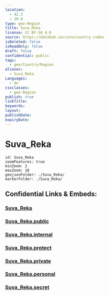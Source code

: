 ```yaml
---
location:
  - 42.3
  - 20.8
type: geo-Region
title: Suva_Reka
license: CC BY-SA 4.0
source: https://datahub.io/core/country-codes
isDeleted: false
isReadOnly: false
draft: false
confidential: public
tags:
  - geo/Country/Region
aliases:
  - Suva_Reka
Languages:
  - de
cssclasses:
  - geo-Region
publish: true
linkTitle:
keywords:
layout:
publishDate:
expiryDate:
---
```


# Suva_Reka

```leaflet
id: Suva_Reka
zoomFeatures: true 
minZoom: 2 
maxZoom: 18
geojsonFolder: ./Suva_Reka/
markerFolder: ./Suva_Reka/
```


## Confidential Links & Embeds: 

### [Suva_Reka](/_Standards/Earth/Continent/Europe/Europe~South/Kosovo/districts~Kosovo/Prizren/counties~Prizren/Suva_Reka.md) 

### [Suva_Reka.public](/_public/Earth/Continent/Europe/Europe~South/Kosovo/districts~Kosovo/Prizren/counties~Prizren/Suva_Reka.public.md) 

### [Suva_Reka.internal](/_internal/Earth/Continent/Europe/Europe~South/Kosovo/districts~Kosovo/Prizren/counties~Prizren/Suva_Reka.internal.md) 

### [Suva_Reka.protect](/_protect/Earth/Continent/Europe/Europe~South/Kosovo/districts~Kosovo/Prizren/counties~Prizren/Suva_Reka.protect.md) 

### [Suva_Reka.private](/_private/Earth/Continent/Europe/Europe~South/Kosovo/districts~Kosovo/Prizren/counties~Prizren/Suva_Reka.private.md) 

### [Suva_Reka.personal](/_personal/Earth/Continent/Europe/Europe~South/Kosovo/districts~Kosovo/Prizren/counties~Prizren/Suva_Reka.personal.md) 

### [Suva_Reka.secret](/_secret/Earth/Continent/Europe/Europe~South/Kosovo/districts~Kosovo/Prizren/counties~Prizren/Suva_Reka.secret.md)

